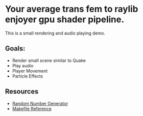 # Your average trans fem to raylib enjoyer gpu shader pipeline.
This is a small rendering and audio playing demo.

## Goals:
- Render small scene similar to Quake
- Play audio
- Player Movement
- Particle Effects

## Resources
- [Random Number Generator](https://www.pcg-random.org/download.html)
- [Makefile Reference](https://www.cs.colby.edu/maxwell/courses/tutorials/maketutor/)
